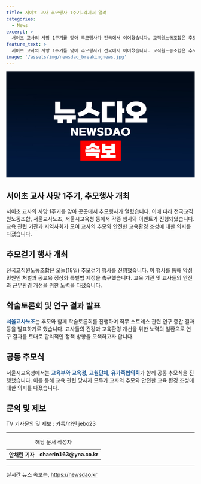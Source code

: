 ```yaml
---
title: 서이초 교사 추모행사 1주기…각지서 열려
categories:
  - News
excerpt: >
  서이초 교사의 사망 1주기를 맞아 추모행사가 전국에서 이어졌습니다. 교직원노동조합은 추모걷기 행사를 통해 악성 민원인 처벌과 공교육 정상화 특별법 제정을 촉구했고, 서울교사노조는 학술토론회를 통해 직무 스트레스 연구 중간 결과를 발표하며 추모했습니다. 서울시교육청은 공동 추모식을 열었습니다. 이번 행사로 교육 관련 이슈에 대한 관심이 증폭되고 있습니다.
feature_text: >
  서이초 교사의 사망 1주기를 맞아 추모행사가 전국에서 이어졌습니다. 교직원노동조합은 추모걷기 행사를 통해 악성 민원인 처벌과 공교육 정상화 특별법 제정을 촉구했고, 서울교사노조는 학술토론회를 통해 직무 스트레스 연구 중간 결과를 발표하며 추모했습니다. 서울시교육청은 공동 추모식을 열었습니다. 이번 행사로 교육 관련 이슈에 대한 관심이 증폭되고 있습니다.
image: '/assets/img/newsdao_breakingnews.jpg'
---
```


<p><img src="/assets/img/newsdao_breakingnews.jpg" alt="ontimetimes 속보" /></p>

<h2>서이초 교사 사망 1주기, 추모행사 개최</h2>

<p data-ke-size="size16">서이초 교사의 사망 1주기를 맞아 곳곳에서 추모행사가 열렸습니다. 이에 따라 전국교직원노동조합, 서울교사노조, 서울시교육청 등에서 각종 행사와 이벤트가 진행되었습니다. 교육 관련 기관과 지역사회가 모여 교사의 추모와 안전한 교육환경 조성에 대한 의지를 다졌습니다.</p>

<h2 data-ke-size="size26">추모걷기 행사 개최</h2>

<p data-ke-size="size16">전국교직원노동조합은 오늘(18일) 추모걷기 행사를 진행했습니다. 이 행사를 통해 악성 민원인 처벌과 공교육 정상화 특별법 제정을 촉구했습니다. 교육 기관 및 교사들의 안전과 근무환경 개선을 위한 노력을 다졌습니다.</p>

<h2 data-ke-size="size26">학술토론회 및 연구 결과 발표</h2>

<p data-ke-size="size16"><b><span style="color: #1a5490;">서울교사노조</span></b>는 추모와 함께 학술토론회를 진행하며 직무 스트레스 관련 연구 중간 결과 등을 발표하기로 했습니다. 교사들의 건강과 교육환경 개선을 위한 노력의 일환으로 연구 결과를 토대로 합리적인 정책 방향을 모색하고자 합니다.</p>

<h2 data-ke-size="size26">공동 추모식</h2>

<p data-ke-size="size16">서울시교육청에서는 <b><span style="color: #1a5490;">교육부와 교육청, 교원단체, 유가족협의회</span></b>가 함께 공동 추모식을 진행했습니다. 이를 통해 교육 관련 당사자 모두가 교사의 추모와 안전한 교육 환경 조성에 대한 의지를 다졌습니다.</p>

<h2 data-ke-size="size26">문의 및 제보</h2>

<p data-ke-size="size16">TV 기사문의 및 제보 : 카톡/라인 jebo23</p>

<hr>

<table>
  <caption>해당 문서 작성자</caption>
  <tr>
    <td style="text-align: center; height: 17px;"><b>안채린 기자</b></td>
    <td style="text-align: center; height: 17px;"><b>chaerin163@yna.co.kr</b></td>
  </tr>
</table>

<hr>

<p data-ke-size="size16"></p>
실시간 뉴스 속보는, <a href="https://newsdao.kr" rel="dofollow">https://newsdao.kr</a>


